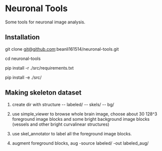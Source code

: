 # Neuronal Tools

Some tools for neuronal image analysis.

## Installation 

git clone git@github.com:beanli161514/neuronal-tools.git

cd neuronal-tools

pip install -r ./src/requirements.txt

pip install -e ./src/


## Making skeleton dataset

1. create dir with structure
-- labeled/
  -- skels/
  -- bg/

2. use simple_viewer to browse whole brain image, choose about 30 128^3 foreground image blocks and some bright background image blocks (vessels and other bright curvalinear structures)

3. use skel_annotator to label all the foreground image blocks.

4. augment foreground blocks,
    aug -source labeled/ -out labeled_aug/
